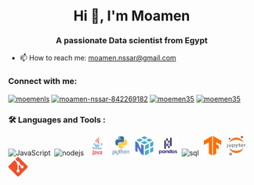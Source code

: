 
<h1 align="center">Hi 👋, I'm Moamen</h1>
<h3 align="center">A passionate Data scientist from Egypt</h3>

- 📫 How to reach me: moamen.nssar@gmail.com
<h3 align="left">Connect with me:</h3>
<p align="left">
<a href="https://twitter.com/moemenls" target="blank"><img align="center" src="https://raw.githubusercontent.com/rahuldkjain/github-profile-readme-generator/master/src/images/icons/Social/twitter.svg" alt="moemenls" height="30" width="40" /></a>
<a href="https://linkedin.com/in/moamen-nssar-842269182" target="blank"><img align="center" src="https://raw.githubusercontent.com/rahuldkjain/github-profile-readme-generator/master/src/images/icons/Social/linked-in-alt.svg" alt="moamen-nssar-842269182" height="30" width="40" /></a>
<a href="https://www.hackerrank.com/moemen35" target="blank"><img align="center" src="https://raw.githubusercontent.com/rahuldkjain/github-profile-readme-generator/master/src/images/icons/Social/hackerrank.svg" alt="moemen35" height="30" width="40" /></a>
<a href="https://www.leetcode.com/moemen35" target="blank"><img align="center" src="https://raw.githubusercontent.com/rahuldkjain/github-profile-readme-generator/master/src/images/icons/Social/leet-code.svg" alt="moemen35" height="30" width="40" /></a>
</p>

### :hammer_and_wrench: Languages and Tools :
<div>
  <img src="https://icongr.am/devicon/javascript-original.svg?size=128&color=currentColor" title="JavaScript" alt="JavaScript" width="40" height="40"/>&nbsp;
  <img src="https://icongr.am/devicon/nodejs-original-wordmark.svg?size=128&color=currentColor" title="nodejs" alt="nodejs" width="40" height="40"/>&nbsp;
  <img src="https://github.com/devicons/devicon/blob/master/icons/java/java-original-wordmark.svg" title="Java" alt="Java" width="40" height="40"/>&nbsp;
  <img src="https://github.com/devicons/devicon/blob/master/icons/python/python-original-wordmark.svg" title="python" alt="python" width="40" height="40"/>&nbsp;
  <img src="https://github.com/devicons/devicon/blob/master/icons/numpy/numpy-original.svg" title="numpy" alt="numpy" width="40" height="40"/>&nbsp;
  <img src="https://github.com/devicons/devicon/blob/master/icons/pandas/pandas-original-wordmark.svg" title="pandas" alt="pandas" width="40" height="40"/>&nbsp;
  <img src="https://www.flaticon.com/free-icon/sql-server_5815478?term=sql&related_id=5815478" title="sql" alt="sql" width="40" height="40"/>&nbsp;
  <img src="https://github.com/devicons/devicon/blob/master/icons/tensorflow/tensorflow-original.svg" title="tensorflow" alt="tensorflow" width="40" height="40"/>&nbsp;
  <img src="https://github.com/devicons/devicon/blob/master/icons/jupyter/jupyter-original-wordmark.svg" title="jupyter" alt="jupyter" width="40" height="40"/>&nbsp;
  <img src="https://github.com/devicons/devicon/blob/master/icons/git/git-original.svg" title="Git" **alt="Git" width="40" height="40"/>
</div>
